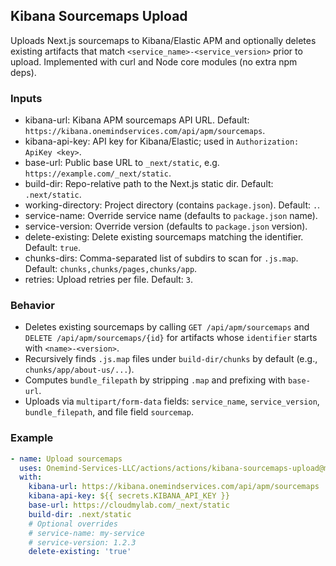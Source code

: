 ## Kibana Sourcemaps Upload

Uploads Next.js sourcemaps to Kibana/Elastic APM and optionally deletes existing artifacts that match `<service_name>-<service_version>` prior to upload. Implemented with curl and Node core modules (no extra npm deps).

### Inputs

- kibana-url: Kibana APM sourcemaps API URL. Default: `https://kibana.onemindservices.com/api/apm/sourcemaps`.
- kibana-api-key: API key for Kibana/Elastic; used in `Authorization: ApiKey <key>`.
- base-url: Public base URL to `_next/static`, e.g. `https://example.com/_next/static`.
- build-dir: Repo-relative path to the Next.js static dir. Default: `.next/static`.
- working-directory: Project directory (contains `package.json`). Default: `.`.
- service-name: Override service name (defaults to `package.json` name).
- service-version: Override version (defaults to `package.json` version).
- delete-existing: Delete existing sourcemaps matching the identifier. Default: `true`.
- chunks-dirs: Comma-separated list of subdirs to scan for `.js.map`. Default: `chunks,chunks/pages,chunks/app`.
- retries: Upload retries per file. Default: `3`.

### Behavior

- Deletes existing sourcemaps by calling `GET /api/apm/sourcemaps` and `DELETE /api/apm/sourcemaps/{id}` for artifacts whose `identifier` starts with `<name>-<version>`.
- Recursively finds `.js.map` files under `build-dir/chunks` by default (e.g., `chunks/app/about-us/...`).
- Computes `bundle_filepath` by stripping `.map` and prefixing with `base-url`.
- Uploads via `multipart/form-data` fields: `service_name`, `service_version`, `bundle_filepath`, and file field `sourcemap`.

### Example

```yaml
- name: Upload sourcemaps
  uses: Onemind-Services-LLC/actions/actions/kibana-sourcemaps-upload@master
  with:
    kibana-url: https://kibana.onemindservices.com/api/apm/sourcemaps
    kibana-api-key: ${{ secrets.KIBANA_API_KEY }}
    base-url: https://cloudmylab.com/_next/static
    build-dir: .next/static
    # Optional overrides
    # service-name: my-service
    # service-version: 1.2.3
    delete-existing: 'true'
```
